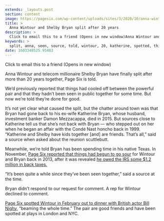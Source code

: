 ```yaml
--- 
extends: _layouts.post 
section: content 
image: https://pagesix.com/wp-content/uploads/sites/3/2020/10/anna-wintour-shelby-bryan.jpg?quality=90&strip=all&w=1200 
title: > 
  Anna Wintour and Shelby Bryan split after 20 years 
description: > 
  Click to email this to a friend (Opens in new window)Anna Wintour and telecom millionaire Shelby Bryan have finally split after more than 20 years together, Page Six is told.It’s not yet clear what caused the split, but the chatter around town was that Bryan had gone back to his ex-wife Katherine Bryan, whose husband, investment banker Damon Mezzacappa, died in 2015.“Katherine and Shelby have kids together [and] are friends.Meanwhile, we’re told Bryan has been spending time in his native Texas.Page Six spotted Wintour in February out to dinner with British actor Bill Nighy, “beaming the whole time.” The pair are good friends and have been spotted at plays in London and NYC. 
keywords: > 
  split, anna, seen, source, told, wintour, 20, katherine, spotted, things, shelby, bryan 
date: 1603340525.95403 
--- 
```

<div><p>Click to email this to a friend (Opens in new window)</p><p>Anna Wintour and telecom millionaire Shelby Bryan have finally split after more than 20 years together, Page Six is told.</p>
<p>We&#8217;d previously reported that things had cooled off between the powerful pair and that they hadn&#8217;t been seen in public together for some time. But now we&#8217;re told they&#8217;re done for good.</p>
<p>It&#8217;s not yet clear what caused the split, but the chatter around town was that Bryan had gone back to his ex-wife Katherine Bryan, whose husband, investment banker Damon Mezzacappa, died in 2015. But sources close to Katherine tell us that she&#8217;s not back with Bryan &#8212; who stepped out on her when he began an affair with the Cond&#233; Nast honcho back in 1999. &#8220;Katherine and Shelby have kids together [and] are friends. That&#8217;s all,&#8221; said a source when asked about the reunion scuttlebutt.</p>
<p>Meanwhile, we&#8217;re told Bryan has been spending time in his native Texas. In November, <a href="https://pagesix.com/2019/11/02/insider-even-at-70-vogues-anna-wintour-is-still-machiavellian/" rel="noopener noreferrer" target="_blank">Page Six reported that things had begun to go sour</a> for Wintour and Bryan back in 2013, after it was revealed <a href="https://nypost.com/2008/11/24/celebs-queezed/?_ga=2.34213670.620586509.1603132926-1787833842.1590516714" rel="noopener noreferrer" target="_blank">he owed the IRS some $1.2 million in back taxes. </a></p>
<p>&#8220;It&#8217;s been quite a while since they&#8217;ve been seen together,&#8221; said a source at the time.</p>
<p>Bryan didn&#8217;t respond to our request for comment. A rep for Wintour declined to comment.</p>
<p><a href="https://pagesix.com/2020/02/05/anna-wintour-dines-with-bill-nighy-beaming-the-whole-time/" rel="noopener noreferrer" target="_blank">Page Six spotted Wintour in February out to dinner with British actor Bill Nighy</a>, &#8220;beaming the whole time.&#8221; The pair are good friends and have been spotted at plays in London and NYC.</p>
			</div>
